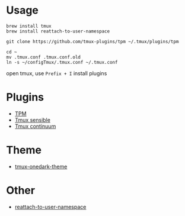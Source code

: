 # Usage

```
brew install tmux
brew install reattach-to-user-namespace

git clone https://github.com/tmux-plugins/tpm ~/.tmux/plugins/tpm
```

```
cd ~
mv .tmux.conf .tmux.conf.old
ln -s ~/configTmux/.tmux.conf ~/.tmux.conf
```

open tmux, use `Prefix + I` install plugins

# Plugins

- [TPM](https://github.com/tmux-plugins/tpm)
- [Tmux sensible](https://github.com/tmux-plugins/tmux-sensible)
- [Tmux continuum](https://github.com/tmux-plugins/tmux-continuum)

# Theme

- [tmux-onedark-theme](https://github.com/odedlaz/tmux-onedark-theme)

# Other

- [reattach-to-user-namespace](https://github.com/ChrisJohnsen/tmux-MacOSX-pasteboard)

